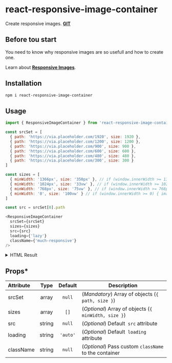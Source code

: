 # react-responsive-image-container

Create responsive images.
[**GIT**](https://github.com/aapostolou/react-responsive-image-container)

## Before tou start

You need to know why responsive images are so usefull and how to create one.

Learn about [**Responsive Images**](https://developer.mozilla.org/en-US/docs/Learn/HTML/Multimedia_and_embedding/Responsive_images).

## Installation

```bash
npm i react-responsive-image-container
```

## Usage

```javascript
import { ResponsiveImageContainer } from 'react-responsive-image-container'

const srcSet = [
  { path: 'https://via.placeholder.com/1920', size: 1920 },
  { path: 'https://via.placeholder.com/1200', size: 1200 },
  { path: 'https://via.placeholder.com/900', size: 900 },
  { path: 'https://via.placeholder.com/600', size: 600 },
  { path: 'https://via.placeholder.com/480', size: 480 },
  { path: 'https://via.placeholder.com/300', size: 300 }
]

const sizes = [
  { minWidth: '1366px', size: '350px' }, // if (window.innerWidth >= 1366px) { image.width = 350px }
  { minWidth: '1024px', size: '33vw' }, // if (window.innerWidth >= 1024px) { image.width = 33vw }
  { minWidth: '768px', size: '75vw' }, // if (window.innerWidth >= 768px) { image.width = 75vw }
  { minWidth: '0', size: '100vw' } // if (window.innerWidth >= 0) { image.width = 100vw }
]

const src = srcSet[0].path

<ResponsiveImageContainer
  srcSet={srcSet}
  sizes={sizes}
  src={src}
  loading={'lazy'}
  className={'much-responsive'}
/>
```

<details>
<summary>HTML Result</summary>

```
<div class="responsve-image-container much-responsive">
    <img srcset="https://via.placeholder.com/1920 1920w,
                 https://via.placeholder.com/1200 1200w,
                 https://via.placeholder.com/900 900w,
                 https://via.placeholder.com/600 600w,
                 https://via.placeholder.com/480 480w,
                 https://via.placeholder.com/300 300w"
         sizes="(min-width: 1366px) 300px,
                (min-width: 1024px) 33vw,
                (min-width: 768px) 75vw,
                (min-width: 0) 100vw"
         src="https://via.placeholder.com/1920"
         loading="lazy">
</div>
```

</details>

## Props\*

| Attribute |  Type  | Default  | Description                                           |
| :-------- | :----: | :------: | ----------------------------------------------------- |
| srcSet    | array  |  `null`  | (_Mandatory_) Array of objects (`{ path, size }`)     |
| sizes     | array  |   `[]`   | (_Optional_) Array of objects (`{ minWidth, size }`)  |
| src       | string |  `null`  | (_Optional_) Default **<img>** `src` attribute        |
| loading   | string | `'auto'` | (_Optional_) Default **<img>** `loading` attribute    |
| className | string |  `null`  | (_Optional_) Pass custom `className` to the container |
